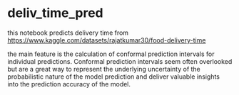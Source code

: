 # deliv_time_pred
this notebook predicts delivery time from https://www.kaggle.com/datasets/rajatkumar30/food-delivery-time

the main feature is the calculation of conformal prediction intervals for individual predictions. Conformal prediction intervals seem often overlooked but are a great way to represent the underlying uncertainty of the probabilistic nature of the model prediction and deliver valuable insights into the prediction accuracy of the model. 
